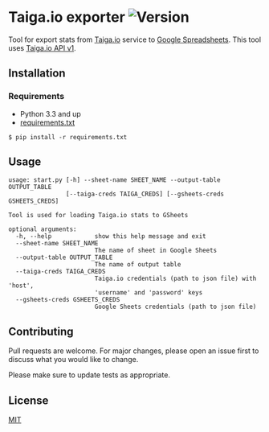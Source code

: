 # Taiga.io exporter ![Version](https://img.shields.io/badge/version-1.0.0-lightgrey.svg)

Tool for export stats from [Taiga.io](https://taiga.io/) service to [Google Spreadsheets](https://docs.google.com/spreadsheets/). This tool uses [Taiga.io API v1](https://taigaio.github.io/taiga-doc/dist/api.html).

## Installation

### Requirements

* Python 3.3 and up
* [requirements.txt](./requirements.txt)

`$ pip install -r requirements.txt`

## Usage

```shell
usage: start.py [-h] --sheet-name SHEET_NAME --output-table OUTPUT_TABLE
                [--taiga-creds TAIGA_CREDS] [--gsheets-creds GSHEETS_CREDS]

Tool is used for loading Taiga.io stats to GSheets

optional arguments:
  -h, --help            show this help message and exit
  --sheet-name SHEET_NAME
                        The name of sheet in Google Sheets
  --output-table OUTPUT_TABLE
                        The name of output table
  --taiga-creds TAIGA_CREDS
                        Taiga.io credentials (path to json file) with 'host',
                        'username' and 'password' keys
  --gsheets-creds GSHEETS_CREDS
                        Google Sheets credentials (path to json file)
```

## Contributing

Pull requests are welcome. For major changes, please open an issue first to discuss what you would like to change.

Please make sure to update tests as appropriate.

## License

[MIT](./LICENSE)
